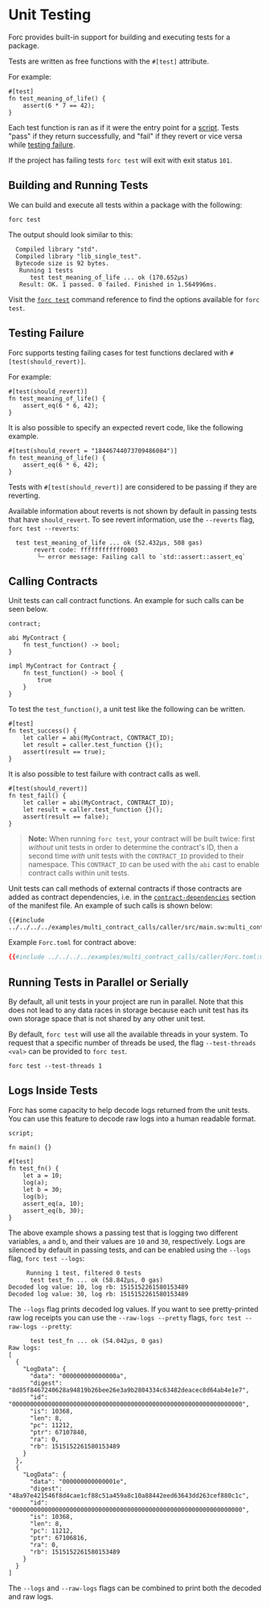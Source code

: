 # Unit Testing

<!-- This section should explain unit testing in Sway -->
<!-- unit_test:example:start -->
Forc provides built-in support for building and executing tests for a package.

Tests are written as free functions with the `#[test]` attribute.
<!-- unit_test:example:end -->

For example:

```sway
#[test]
fn test_meaning_of_life() {
    assert(6 * 7 == 42);
}
```

Each test function is ran as if it were the entry point for a
[script](../sway-program-types/scripts.md). Tests "pass" if they return
successfully, and "fail" if they revert or vice versa while [testing failure](#testing-failure).

If the project has failing tests `forc test` will exit with exit status `101`.

## Building and Running Tests

We can build and execute all tests within a package with the following:

```console
forc test
```

The output should look similar to this:

```console
  Compiled library "std".
  Compiled library "lib_single_test".
  Bytecode size is 92 bytes.
   Running 1 tests
      test test_meaning_of_life ... ok (170.652µs)
   Result: OK. 1 passed. 0 failed. Finished in 1.564996ms.
```

Visit the [`forc test`](../forc/commands/forc_test.md) command reference to find
the options available for `forc test`.

## Testing Failure

<!-- This section should explain support for failing unit tests in Sway -->
<!-- unit_test_fail:example:start -->
Forc supports testing failing cases for test functions declared with `#[test(should_revert)]`.
<!-- unit_test_fail:example:end -->

For example:

```sway
#[test(should_revert)]
fn test_meaning_of_life() {
    assert_eq(6 * 6, 42);
}
```

It is also possible to specify an expected revert code, like the following example.

```sway
#[test(should_revert = "18446744073709486084")]
fn test_meaning_of_life() {
    assert_eq(6 * 6, 42);
}
```

Tests with `#[test(should_revert)]` are considered to be passing if they are reverting.

Available information about reverts is not shown by default in passing tests that have `should_revert`. To see revert information, use the `--reverts` flag, `forc test --reverts`:

```console
  test test_meaning_of_life ... ok (52.432µs, 508 gas)
       revert code: ffffffffffff0003
        └─ error message: Failing call to `std::assert::assert_eq`
```

## Calling Contracts

Unit tests can call contract functions. An example for such calls can be seen below.

```sway
contract;

abi MyContract {
    fn test_function() -> bool;
}

impl MyContract for Contract {
    fn test_function() -> bool {
        true
    }
}
```

To test the `test_function()`, a unit test like the following can be written.

```sway
#[test]
fn test_success() {
    let caller = abi(MyContract, CONTRACT_ID);
    let result = caller.test_function {}();
    assert(result == true);
}
```

It is also possible to test failure with contract calls as well.

```sway
#[test(should_revert)]
fn test_fail() {
    let caller = abi(MyContract, CONTRACT_ID);
    let result = caller.test_function {}();
    assert(result == false);
}
```

<!-- This section should explain how the `CONTRACT_ID` variable works in Sway unit tests -->
<!-- contract_id:example:start -->
> **Note:** When running `forc test`, your contract will be built twice: first *without* unit tests in order to determine the contract's ID, then a second time *with* unit tests with the `CONTRACT_ID` provided to their namespace. This `CONTRACT_ID` can be used with the `abi` cast to enable contract calls within unit tests.
<!-- contract_id:example:end -->

Unit tests can call methods of external contracts if those contracts are added as contract dependencies, i.e. in the [`contract-dependencies`](../forc/manifest_reference.md#the-contract-dependencies-section) section of the manifest file. An example of such calls is shown below:

```sway
{{#include ../../../../examples/multi_contract_calls/caller/src/main.sw:multi_contract_calls}}
```

Example `Forc.toml` for contract above:

```toml
{{#include ../../../../examples/multi_contract_calls/caller/Forc.toml:multi_contract_call_toml}}
```

## Running Tests in Parallel or Serially

<!-- This section should explain how unit tests do not share storage -->
<!-- storage:example:start -->
By default, all unit tests in your project are run in parallel. Note that this does not lead to any data races in storage because each unit test has its own storage space that is not shared by any other unit test.
<!-- storage:example:end -->

By default, `forc test` will use all the available threads in your system. To request that a specific number of threads be used, the flag `--test-threads <val>` can be provided to `forc test`.

```console
forc test --test-threads 1
```

## Logs Inside Tests

<!-- This section should explain how log decoding works with Sway unit tests -->
<!-- unit_test_log::example::start -->
Forc has some capacity to help decode logs returned from the unit tests. You can use this feature to decode raw logs into a human readable format.

```sway
script;

fn main() {}

#[test]
fn test_fn() {
    let a = 10;
    log(a);
    let b = 30;
    log(b);
    assert_eq(a, 10);
    assert_eq(b, 30);
}
```

The above example shows a passing test that is logging two different variables, `a` and `b`, and their values are `10` and `30`, respectively. Logs are silenced by default in passing tests, and can be enabled using the `--logs` flag, `forc test --logs`:

```console
     Running 1 test, filtered 0 tests
      test test_fn ... ok (58.842µs, 0 gas)
Decoded log value: 10, log rb: 1515152261580153489
Decoded log value: 30, log rb: 1515152261580153489
```

The `--logs` flag prints decoded log values. If you want to see pretty-printed raw log receipts you can use the `--raw-logs --pretty` flags, `forc test --raw-logs --pretty`:

```console
      test test_fn ... ok (54.042µs, 0 gas)
Raw logs:
[
  {
    "LogData": {
      "data": "000000000000000a",
      "digest": "8d85f8467240628a94819b26bee26e3a9b2804334c63482deacec8d64ab4e1e7",
      "id": "0000000000000000000000000000000000000000000000000000000000000000",
      "is": 10368,
      "len": 8,
      "pc": 11212,
      "ptr": 67107840,
      "ra": 0,
      "rb": 1515152261580153489
    }
  },
  {
    "LogData": {
      "data": "000000000000001e",
      "digest": "48a97e421546f8d4cae1cf88c51a459a8c10a88442eed63643dd263cef880c1c",
      "id": "0000000000000000000000000000000000000000000000000000000000000000",
      "is": 10368,
      "len": 8,
      "pc": 11212,
      "ptr": 67106816,
      "ra": 0,
      "rb": 1515152261580153489
    }
  }
]
```

The `--logs` and `--raw-logs` flags can be combined to print both the decoded and raw logs.
<!-- unit_test_log::example::end -->
